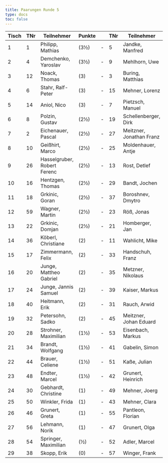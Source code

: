 ```yaml
---
title: Paarungen Runde 5
type: docs
toc: false
---
```


| Tisch | TNr | Teilnehmer                     | Punkte |   | TNr | Teilnehmer                     | Punkte | Ergebnis |
|-------|-----|--------------------------------|--------|---|-----|--------------------------------|--------|----------|
| 1     | 1   | Philipp, Mathias               | (3½)   | - | 5   | Jandke, Manfred               | (4)    | 1 - 0    |
| 2     | 4   | Demchenko, Yaroslav            | (3½)   | - | 9   | Mehlhorn, Uwe                 | (3½)   | 1 - 0    |
| 3     | 12  | Noack, Thomas                  | (3)    | - | 3   | Buring, Matthias              | (3)    | ½ - ½    |
| 4     | 6   | Stahr, Ralf-Peter              | (3)    | - | 15  | Mehner, Lorenz                | (3)    | 0 - 1    |
| 5     | 14  | Aniol, Nico                    | (3)    | - | 7   | Pietzsch, Manuel              | (3)    | ½ - ½    |
| 6     | 8   | Polzin, Gustav                 | (2½)   | - | 19  | Schellenberger, Dirk          | (3)    | 0 - 1    |
| 7     | 2   | Eichenauer, Pascal             | (2½)   | - | 27  | Meitzner, Jonathan Franz      | (2½)   | 1 - 0    |
| 8     | 10  | Geißhirt, Marco                | (2½)   | - | 25  | Moldenhauer, Antje            | (2½)   | 1 - 0    |
| 9     | 26  | Hasselgruber, Robert Ferenc    | (2½)   | - | 13  | Rost, Detlef                  | (2½)   | ½ - ½    |
| 10    | 16  | Hentzgen, Thomas               | (2½)   | - | 29  | Bandt, Jochen                 | (2½)   | ½ - ½    |
| 11    | 18  | Grkinic, Goran                 | (2½)   | - | 37  | Boroshnev, Dmytro             | (2½)   | 1 - 0    |
| 12    | 59  | Wagner, Martin                 | (2½)   | - | 23  | Röß, Jonas                    | (2½)   | 0 - 1    |
| 13    | 22  | Grkinic, Domjan                | (2½)   | - | 21  | Homberger, Jan                | (2)    | 0 - 1    |
| 14    | 36  | Köberl, Christiane             | (2)    | - | 11  | Wahlicht, Mike                | (2)    | 1 - 0    |
| 15    | 17  | Zimmermann, Felix              | (2)    | - | 33  | Handschuh, Franz              | (2)    | 1 - 0    |
| 16    | 20  | Junge, Mattheo Gabriel         | (2)    | - | 35  | Metzner, Nikolaus             | (2)    | ½ - ½    |
| 17    | 24  | Junge, Jannis Samuel           | (2)    | - | 39  | Kaiser, Markus                | (2)    | 1 - 0    |
| 18    | 40  | Heitmann, Erik                 | (2)    | - | 31  | Rauch, Arwid                  | (2)    | 0 - 1    |
| 19    | 32  | Petersohn, Sadko               | (2)    | - | 45  | Meitzner, Johan Eduard        | (2)    | ½ - ½    |
| 20    | 28  | Strohner, Maximilian           | (1½)   | - | 53  | Eisenbach, Markus             | (2)    | 1 - 0    |
| 21    | 34  | Brandt, Wolfgang               | (1½)   | - | 41  | Gabelin, Simon                | (1½)   | ½ - ½    |
| 22    | 44  | Brauer, Celiene                | (1½)   | - | 51  | Kaße, Julian                  | (1½)   | 1 - 0    |
| 23    | 48  | Endter, Marcel                 | (1½)   | - | 42  | Grunert, Heinrich             | (1)    | ½ - ½    |
| 24    | 30  | Gebhardt, Christine            | (1)    | - | 49  | Mehner, Joerg                 | (1)    | 1 - 0    |
| 25    | 50  | Winkler, Frida                 | (1)    | - | 43  | Mehner, Clara                 | (1)    | ½ - ½    |
| 26    | 46  | Grunert, Greta                 | (1)    | - | 55  | Pantleon, Florian             | (1)    | 1 - 0    |
| 27    | 56  | Lehmann, Norik                 | (1)    | - | 47  | Grunert, Olga                 | (1)    | 1 - 0    |
| 28    | 54  | Springer, Maximilian           | (½)    | - | 52  | Adler, Marcel                 | (½)    | 0 - 1    |
| 29    | 38  | Skopp, Erik                    | (0)    | - | 57  | Winger, Frank                 | (0)    | 1 - 0    |